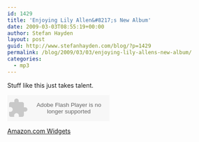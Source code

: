 ```yaml
---
id: 1429
title: 'Enjoying Lily Allen&#8217;s New Album'
date: 2009-03-03T08:55:19+00:00
author: Stefan Hayden
layout: post
guid: http://www.stefanhayden.com/blog/?p=1429
permalink: /blog/2009/03/03/enjoying-lily-allens-new-album/
categories:
  - mp3
---
```

Stuff like this just takes talent.

<object width="234px" height="60px" data="http://ws.amazon.com/widgets/q?ServiceVersion=20070822&amp;MarketPlace=US&amp;ID=V20070822%2FUS%2Fstefanhayden-20%2F8014%2F247083ca-b2c0-4432-b6a1-52afde37e359&amp;Operation=GetDisplayTemplate" type="application/x-shockwave-flash"><param name="id" value="Player_247083ca-b2c0-4432-b6a1-52afde37e359" /><param name="quality" value="high" /><param name="bgcolor" value="#FFFFFF" /><param name="allowscriptaccess" value="always" /><param name="src" value="http://ws.amazon.com/widgets/q?ServiceVersion=20070822&amp;MarketPlace=US&amp;ID=V20070822%2FUS%2Fstefanhayden-20%2F8014%2F247083ca-b2c0-4432-b6a1-52afde37e359&amp;Operation=GetDisplayTemplate" /><param name="name" value="Player_247083ca-b2c0-4432-b6a1-52afde37e359" /><param name="align" value="middle" /></object>

<noscript><a href="http://ws.amazon.com/widgets/q?ServiceVersion=20070822&amp;MarketPlace=US&amp;ID=V20070822%2FUS%2Fstefanhayden-20%2F8014%2F247083ca-b2c0-4432-b6a1-52afde37e359&amp;Operation=NoScript">Amazon.com Widgets</a></noscript>